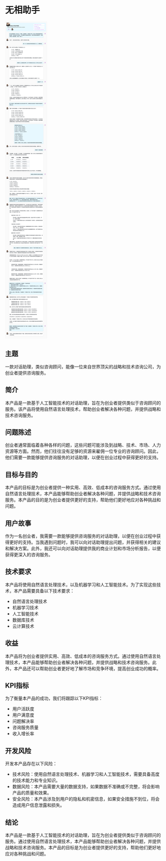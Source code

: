 # 无相助手

![无相PRD](/images/consulting.png)

## 主题
一款对话助理，类似咨询顾问，能像一位来自世界顶尖的战略和技术咨询公司，为创业者提供咨询服务。

## 简介
本产品是一款基于人工智能技术的对话助理，旨在为创业者提供类似于咨询顾问的服务。该产品将使用自然语言处理技术，帮助创业者解决各种问题，并提供战略和技术咨询服务。

## 问题陈述
创业者通常面临着各种各样的问题，这些问题可能涉及到战略、技术、市场、人力资源等方面。然而，他们往往没有足够的资源来雇佣一位专业的咨询顾问。因此，他们需要一款能够提供咨询服务的对话助理，以便在创业过程中获得更好的支持。

## 目标与目的
本产品的目标是为创业者提供一种实用、高效、低成本的咨询服务方式。通过使用自然语言处理技术，本产品能够帮助创业者解决各种问题，并提供战略和技术咨询服务。本产品的目的是为创业者提供更好的支持，帮助他们更好地应对各种挑战和问题。

## 用户故事
作为一名创业者，我需要一款能够提供咨询服务的对话助理，以便在创业过程中获得更好的支持。当我遇到问题时，我可以向对话助理提出问题，并获得相关的建议和解决方案。此外，我还可以向对话助理提供我的商业计划和市场分析报告，以便获得更深入的咨询服务。

## 技术要求
本产品将使用自然语言处理技术，以及机器学习和人工智能技术。为了实现这些技术，本产品需要具备以下技术要求：

- 自然语言处理技术
- 机器学习技术
- 人工智能技术
- 数据库技术
- 云计算技术

## 收益
本产品将为创业者提供实用、高效、低成本的咨询服务方式。通过使用自然语言处理技术，本产品能够帮助创业者解决各种问题，并提供战略和技术咨询服务。此外，本产品还可以帮助创业者更好地了解市场和竞争环境，提高创业成功的概率。

## KPI指标
为了衡量本产品的成功，我们将跟踪以下KPI指标：

- 用户活跃度
- 用户满意度
- 问题解决率
- 咨询服务质量
- 收入增长率

## 开发风险
开发本产品存在以下风险：

- 技术风险：使用自然语言处理技术、机器学习和人工智能技术，需要具备高度的技术能力和专业知识。
- 数据风险：本产品需要大量的数据支持，如果数据不准确或不完整，将会影响产品的质量和效果。
- 安全风险：本产品涉及到用户的隐私和机密信息，如果安全措施不到位，将会造成用户信息泄露和损失。

## 结论
本产品是一款基于人工智能技术的对话助理，旨在为创业者提供类似于咨询顾问的服务。通过使用自然语言处理技术，本产品能够帮助创业者解决各种问题，并提供战略和技术咨询服务。本产品的目标是为创业者提供更好的支持，帮助他们更好地应对各种挑战和问题。
